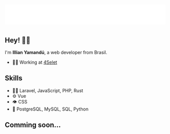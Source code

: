 <h1 align="center">
  <img src="https://raw.githubusercontent.com/illianyamandu/illianyamandu/main/name.svg" alt="Illian Yamandú" />
</h1>

## Hey! ✌🏾
I'm <b>Illian Yamandú</b>, a web developer from Brasil.

- 👨‍💻 Working at [4Selet](https://4selet.com.br/)
  
## Skills
- 👨‍💻 Laravel, JavaScript, PHP, Rust
- ⚙️ Vue
- 👁️ CSS
- 💽 PostgreSQL, MySQL, SQL, Python

## Comming soon...

